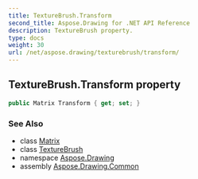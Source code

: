 ```yaml
---
title: TextureBrush.Transform
second_title: Aspose.Drawing for .NET API Reference
description: TextureBrush property. 
type: docs
weight: 30
url: /net/aspose.drawing/texturebrush/transform/
---
```

## TextureBrush.Transform property

```csharp
public Matrix Transform { get; set; }
```

### See Also

* class [Matrix](../../../aspose.drawing.drawing2d/matrix/)
* class [TextureBrush](../)
* namespace [Aspose.Drawing](../../texturebrush/)
* assembly [Aspose.Drawing.Common](../../../)


